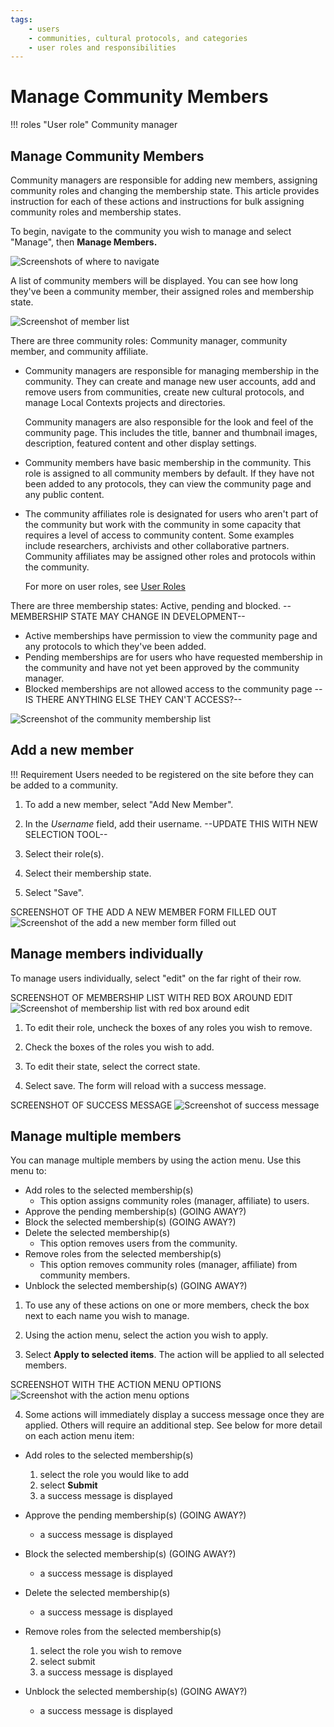 ```yaml
---
tags: 
    - users
    - communities, cultural protocols, and categories
    - user roles and responsibilities
---
```


# Manage Community Members

!!! roles "User role"
    Community manager

## Manage Community Members
Community managers are responsible for adding new members, assigning community roles and changing the membership state. This article provides instruction for each of these actions and instructions for bulk assigning community roles and membership states.

To begin, navigate to the community you wish to manage and select "Manage", then **Manage Members.** 

![Screenshots of where to navigate](../_embeds/placeholderscreenshot.png)

A list of community members will be displayed. You can see how long they've been a community member, their assigned roles and membership state. 

![Screenshot of member list](../_embeds/placeholderscreenshot.png)

There are three community roles: Community manager, community member, and community affiliate.

- Community managers are responsible for managing membership in the community. They can create and manage new user accounts, add and remove users from communities, create new cultural protocols, and manage Local Contexts projects and directories.

    Community managers are also responsible for the look and feel of the community page. This includes the title, banner and thumbnail images, description, featured content and other display settings.

- Community members have basic membership in the community. This role is assigned to all community members by default.  If they have not been added to any protocols, they can view the community page and any public content. 

- The community affiliates role is designated for users who aren't part of the community but work with the community in some capacity that requires a level of access to community content. Some examples include researchers, archivists and other collaborative partners. Community affiliates may be assigned other roles and protocols within the community.

    For more on user roles, see [User Roles](../users/user-roles.md)

There are three membership states: Active, pending and blocked. --MEMBERSHIP STATE MAY CHANGE IN DEVELOPMENT--

 - Active memberships have permission to view the community page and any protocols to which they've been added.
 - Pending memberships are for users who have requested membership in the community and have not yet been approved by the community manager.
 - Blocked memberships are not allowed access to the community page --IS THERE ANYTHING ELSE THEY CAN'T ACCESS?--

![Screenshot of the community membership list](../_embeds/placeholderscreenshot.png)

## Add a new member

!!! Requirement
    Users needed to be registered on the site before they can be added to a community.

    
1) To add a new member, select "Add New Member".

2) In the *Username* field, add their username. --UPDATE THIS WITH NEW SELECTION TOOL--

3) Select their role(s).

4) Select their membership state. 

5) Select "Save".

SCREENSHOT OF THE ADD A NEW MEMBER FORM FILLED OUT
![Screenshot of the add a new member form filled out](../_embeds/placeholderscreenshot.png)

## Manage members individually
To manage users individually, select "edit" on the far right of their row.

SCREENSHOT OF MEMBERSHIP LIST WITH RED BOX AROUND EDIT
![Screenshot of membership list with red box around edit](../_embeds/placeholderscreenshot.png)

1) To edit their role, uncheck the boxes of any roles you wish to remove. 

2) Check the boxes of the roles you wish to add. 

3) To edit their state, select the correct state. 

4) Select save. The form will reload with a success message.

SCREENSHOT OF SUCCESS MESSAGE
![Screenshot of success message](../_embeds/placeholderscreenshot.png)

## Manage multiple members

You can manage multiple members by using the action menu. Use this menu to:

- Add roles to the selected membership(s) 
    - This option assigns community roles (manager, affiliate) to users.
- Approve the pending membership(s) (GOING AWAY?)
- Block the selected membership(s) (GOING AWAY?)
- Delete the selected membership(s)
    - This option removes users from the community.
- Remove roles from the selected membership(s)
    - This option removes community roles (manager, affiliate) from community members.
- Unblock the selected membership(s) (GOING AWAY?)

1) To use any of these actions on one or more members, check the box next to each name you wish to manage. 

2) Using the action menu, select the action you wish to apply. 

3) Select **Apply to selected items**. The action will be applied to all selected members.

SCREENSHOT WITH THE ACTION MENU OPTIONS
![Screenshot with the action menu options](../_embeds/placeholderscreenshot.png)

4) Some actions will immediately display a success message once they are applied. Others will require an additional step. See below for more detail on each action menu item:  

- Add roles to the selected membership(s)
    1. select the role you would like to add
    2. select **Submit**
    3. a success message is displayed

- Approve the pending membership(s) (GOING AWAY?)
    - a success message is displayed

- Block the selected membership(s) (GOING AWAY?)
    - a success message is displayed

- Delete the selected membership(s)
    - a success message is displayed

- Remove roles from the selected membership(s)
    1. select the role you wish to remove 
    2. select submit
    3. a success message is displayed

- Unblock the selected membership(s) (GOING AWAY?)
    - a success message is displayed